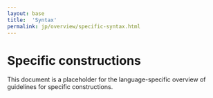 ```yaml
---
layout: base
title:  'Syntax'
permalink: jp/overview/specific-syntax.html
---
```


# Specific constructions

This document is a placeholder for the language-specific overview of
guidelines for specific constructions.

